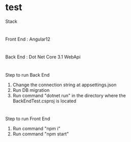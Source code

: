 # test

Stack 
#
 Front End : Angular12
# 
 Back End : Dot Net Core 3.1 WebApi
#

Step to run Back End 
1) Change the connection string at appsettings.json
2) Run DB migration
3) Run command "dotnet run" in the directory where the BackEndTest.csproj is located

#
Step to run Front End
1) Run command "npm i"
2) Run command "npm start" 
 